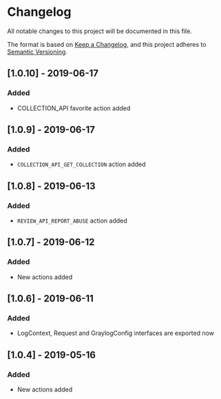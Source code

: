 # Changelog
All notable changes to this project will be documented in this file.

The format is based on [Keep a Changelog](https://keepachangelog.com/en/1.0.0/),
and this project adheres to [Semantic Versioning](https://semver.org/spec/v2.0.0.html).

## [1.0.10] - 2019-06-17
### Added
- COLLECTION_API favorite action added

## [1.0.9] - 2019-06-17
### Added
- `COLLECTION_API_GET_COLLECTION` action added

## [1.0.8] - 2019-06-13
### Added
- `REVIEW_API_REPORT_ABUSE` action added

## [1.0.7] - 2019-06-12
### Added
- New actions added

## [1.0.6] - 2019-06-11
### Added
- LogContext, Request and GraylogConfig interfaces are exported now

## [1.0.4] - 2019-05-16
### Added
- New actions added